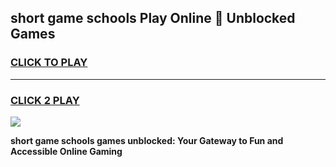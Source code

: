 
## short game schools Play Online 👋 Unblocked Games
<h3>
<a href="https://news.freeplayer.one?title=short_game_schools&ref=17GH">CLICK TO PLAY</a></h3>
<hr>

<h3>
<a href="https://news.freeplayer.one?title=short_game_schools&ref=17GH">CLICK 2 PLAY</a>
  
</h3>

<a href="https://news.freeplayer.one?title=short_game_schools&ref=17GH/"><img src="https://clearcache.store/games.png"></a>


**short game schools games unblocked: Your Gateway to Fun and Accessible Online Gaming**
